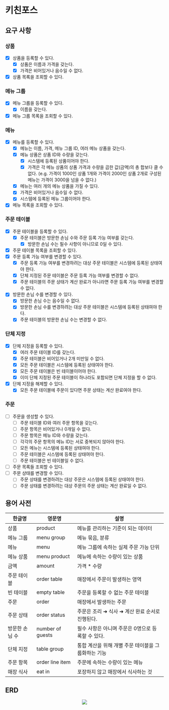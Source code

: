 # 키친포스

## 요구 사항

### 상품

- [x] 상품을 등록할 수 있다.
    - [x] 상품은 이름과 가격을 갖는다.
    - [x] 가격은 비어있거나 음수일 수 없다.
- [x] 상품 목록을 조회할 수 있다.

### 메뉴 그룹

- [x] 메뉴 그룹을 등록할 수 있다.
    - [x] 이름을 갖는다.
- [x] 메뉴 그룹 목록을 조회할 수 있다.

### 메뉴

- [x] 메뉴를 등록할 수 있다.
    - [x] 메뉴는 이름, 가격, 메뉴 그룹 ID, 여러 메뉴 상품을 갖는다.
    - [x] 메뉴 상품은 상품 ID와 수량을 갖는다.
        - [x] 시스템에 등록된 상품이어야 한다.
        - [x] 가격은 각 메뉴 상품의 상품 가격과 수량을 곱한 값(금액)의 총 합보다 클 수 없다. (e.g. 가격이 1000인 상품 1개와 가격이 2000인 상품 2개로 구성된 메뉴는 가격이 3000을 넘을 수
          없다.)
    - [x] 메뉴는 여러 개의 메뉴 상품을 가질 수 있다.
    - [x] 가격은 비어있거나 음수일 수 없다.
    - [x] 시스템에 등록된 메뉴 그룹이어야 한다.
- [x] 메뉴 목록을 조회할 수 있다.

### 주문 테이블

- [x] 주문 테이블을 등록할 수 있다.
    - [x] 주문 테이블은 방문한 손님 수와 주문 등록 가능 여부를 갖는다.
        - [x] 방문한 손님 수는 필수 사항이 아니므로 0일 수 있다.
- [x] 주문 테이블 목록을 조회할 수 있다.
- [x] 주문 등록 가능 여부를 변경할 수 있다.
    - [x] 주문 등록 가능 여부를 변경하려는 대상 주문 테이블은 시스템에 등록된 상태여야 한다.
    - [x] 단체 지정된 주문 테이블은 주문 등록 가능 여부를 변경할 수 없다.
    - [x] 주문 테이블의 주문 상태가 계산 완료가 아니라면 주문 등록 가능 여부를 변경할 수 없다.
- [x] 방문한 손님 수를 변경할 수 있다.
    - [x] 방문한 손님 수는 음수일 수 없다.
    - [x] 방문한 손님 수를 변경하려는 대상 주문 테이블은 시스템에 등록된 상태여야 한다.
    - [x]  주문 테이블의 방문한 손님 수는 변경할 수 없다.

### 단체 지정

- [x] 단체 지정을 등록할 수 있다.
    - [x] 여러 주문 테이블 ID를 갖는다.
    - [x] 주문 테이블은 비어있거나 2개 미만일 수 없다.
    - [x] 모든 주문 테이블은 시스템에 등록된 상태여야 한다.
    - [x] 모든 주문 테이블은 빈 테이블이어야 한다.
    - [x] 이미 단체 지정된 주문 테이블이 하나라도 포함되면 단체 지정을 할 수 없다.
- [x] 단체 지정을 해제할 수 있다.
    - [x] 모든 주문 테이블에 주문이 있다면 주문 상태는 계산 완료여야 한다.

### 주문

- [ ] 주문을 생성할 수 있다.
    - [ ] 주문 테이블 ID와 여러 주문 항목을 갖는다.
    - [ ] 주문 항목은 비어있거나 0개일 수 없다.
    - [ ] 주문 항목은 메뉴 ID와 수량을 갖는다.
    - [ ] 각각의 주문 항목의 메뉴 ID는 서로 중복되지 않아야 한다.
    - [ ] 모든 메뉴는 시스템에 등록된 상태여야 한다.
    - [ ] 주문 테이블은 시스템에 등록된 상태여야 한다.
    - [ ] 주문 테이블은 빈 테이블일 수 없다.
- [ ] 주문 목록들 조회할 수 있다.
- [ ] 주문 상태를 변경할 수 있다.
    - [ ] 주문 상태를 변경하려는 대상 주문은 시스템에 등록된 상태여야 한다.
    - [ ] 주문 상태를 변경하려는 대상 주문의 주문 상태는 계산 완료일 수 없다.

## 용어 사전

| 한글명 | 영문명 | 설명 |
| --- | --- | --- |
| 상품 | product | 메뉴를 관리하는 기준이 되는 데이터 |
| 메뉴 그룹 | menu group | 메뉴 묶음, 분류 |
| 메뉴 | menu | 메뉴 그룹에 속하는 실제 주문 가능 단위 |
| 메뉴 상품 | menu product | 메뉴에 속하는 수량이 있는 상품 |
| 금액 | amount | 가격 * 수량 |
| 주문 테이블 | order table | 매장에서 주문이 발생하는 영역 |
| 빈 테이블 | empty table | 주문을 등록할 수 없는 주문 테이블 |
| 주문 | order | 매장에서 발생하는 주문 |
| 주문 상태 | order status | 주문은 조리 ➜ 식사 ➜ 계산 완료 순서로 진행된다. |
| 방문한 손님 수 | number of guests | 필수 사항은 아니며 주문은 0명으로 등록할 수 있다. |
| 단체 지정 | table group | 통합 계산을 위해 개별 주문 테이블을 그룹화하는 기능 |
| 주문 항목 | order line item | 주문에 속하는 수량이 있는 메뉴 |
| 매장 식사 | eat in | 포장하지 않고 매장에서 식사하는 것 |

## ERD

<p align="center">
    <img src="https://user-images.githubusercontent.com/68512686/197355193-94f6a7fb-9e1d-4bff-b2ab-f5a9b735a5fa.png">
</p>
